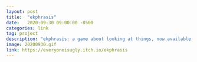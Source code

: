 ```yaml
---
layout: post
title:  "ekphrasis"
date:   2020-09-30 09:00:00 -0500
categories: link
tag: project
description: "ekphrasis: a game about looking at things, now available to play via itch.io"
image: 20200930.gif
link: https://everyoneisugly.itch.io/ekphrasis
---
```

